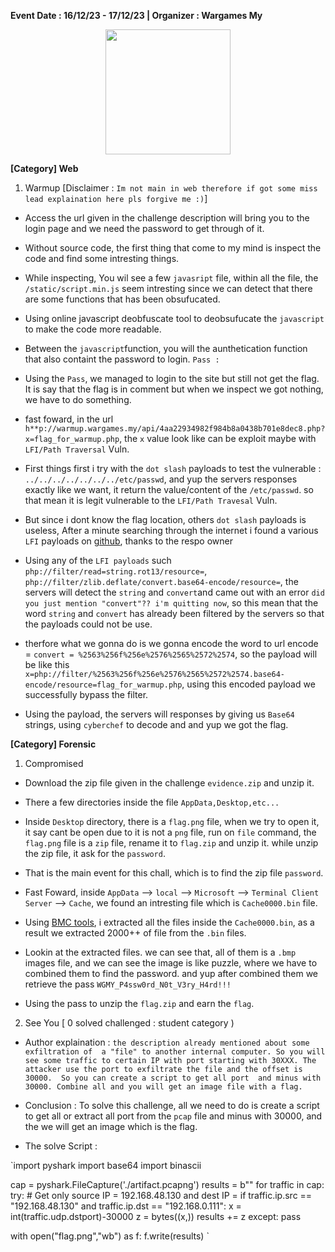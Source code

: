 **Event Date : 16/12/23 - 17/12/23 | Organizer : Wargames My**



<p align="center">
  <img src="https://github.com/01bst/Ctfwriteup/assets/103404282/f6b45fc3-2fdc-482c-aa0e-3937b08acbcc" width="200">
</p>




**[Category] Web**

1. Warmup [Disclaimer : `Im not main in web therefore if got some miss lead explaination here pls forgive me :)`]

- Access the url given in the challenge description will bring you to the login page and we need the password to get through of it.

- Without source code, the first thing that come to my mind is inspect the code and find some intresting things. 

- While inspecting, You wil see a few  `javasript` file, within all the file, the `/static/script.min.js` seem intresting since we can detect that there are some functions that has been obsufucated.

- Using online javascript deobfuscate tool to deobsufucate the `javascript`  to make the code more readable. 

- Between the `javascript`function, you will the aunthetication function that also containt the password to login. `Pass : `

- Using the `Pass`, we managed to login to the site but still not get the flag. It is say that the flag is in comment but when we inspect we got nothing, we have to do something. 

- fast foward, in the url `h**p://warmup.wargames.my/api/4aa22934982f984b8a0438b701e8dec8.php?x=flag_for_warmup.php`, the `x` value look like can be exploit maybe with `LFI/Path Traversal` Vuln.

- First things first i try with the `dot slash` payloads to test the vulnerable : `../../../../../../../etc/passwd`, and yup the servers responses exactly like we want, it return the value/content of the `/etc/passwd`. so that mean it is legit vulnerable to the `LFI/Path Travesal` Vuln.

- But since i dont know the flag location, others `dot slash` payloads is useless, After a minute searching through the internet i found a various `LFI` payloads on [github](https://github.com/swisskyrepo/PayloadsAllTheThings/blob/master/File%20Inclusion/README.md#lfi--rfi-using-wrappers), thanks to the respo owner

- Using any of the `LFI payloads` such `php://filter/read=string.rot13/resource=`, `php://filter/zlib.deflate/convert.base64-encode/resource=`, the servers will detect the `string` and `convert`and came out with an error `did you just mention "convert"?? i'm quitting now`, so this mean that the word `string` and `convert` has already been filtered  by the servers so that the payloads could not be use.

- therfore what we gonna do is we gonna encode the word to url encode = `convert = %2563%256f%256e%2576%2565%2572%2574`, so the payload will be like this `x=php://filter/%2563%256f%256e%2576%2565%2572%2574.base64-encode/resource=flag_for_warmup.php`, using this encoded payload we successfully bypass the filter.

- Using the payload, the servers will responses by giving us `Base64` strings, using `cyberchef` to decode and and yup we got the flag.

**[Category] Forensic**

1. Compromised

- Download the zip file given in the challenge `evidence.zip` and unzip it.

- There a few directories inside the file `AppData,Desktop,etc...`

- Inside `Desktop` directory, there is a `flag.png` file, when we try to open it, it say cant be open due to it is not a `png` file, run on `file` command, the `flag.png` file is a `zip` file, rename it to `flag.zip` and unzip it. while unzip the zip file, it ask for the `password`.

- That is the main event for this chall, which is to find the zip file `password`.

- Fast Foward, inside `AppData` --> `local` --> `Microsoft` --> `Terminal Client Server` --> `Cache`, we found an intresting file which is `Cache0000.bin` file.

- Using [BMC tools](https://github.com/ANSSI-FR/bmc-tools), i extracted all the files inside the `Cache0000.bin`, as a result we extracted 2000++ of file from the `.bin` files.

- Lookin at the extracted files. we can see that, all of them is a `.bmp` images file, and we can see the image is like puzzle, where we have to combined them to find the password. and yup after combined them we retrieve the pass `WGMY_P4ssw0rd_N0t_V3ry_H4rd!!!`

- Using the pass to unzip the `flag.zip` and earn the `flag`.


2. See You [ 0 solved challenged : student category )

- Author explaination : `the description already mentioned about some exfiltration of  a "file" to another internal computer. So you will see some traffic to certain IP with port starting with 30XXX. The attacker use the port to exfiltrate the file and the offset is 30000.  So you can create a script to get all port  and minus with 30000. Combine all and you will get an image file with a flag.`

- Conclusion : To solve this challenge, all we need to do is create a script to get all or extract all port from the `pcap` file and minus with 30000, and the we will get an image which is the flag.

- The solve Script :

 `import pyshark
  import base64
  import binascii

cap = pyshark.FileCapture('./artifact.pcapng')
results = b""
for traffic in cap:
    try:
        # Get only source IP = 192.168.48.130 and dest IP = 
        if traffic.ip.src == "192.168.48.130" and  traffic.ip.dst == "192.168.0.111":
            x = int(traffic.udp.dstport)-30000
            z = bytes((x,))
            results += z
    except:
        pass
        
with open("flag.png","wb") as f:
    f.write(results)  `






